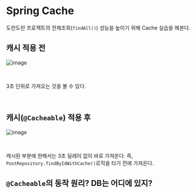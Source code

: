 # Spring Cache

도란도란 프로젝트의 전체조회(`findAll()`) 성능을 높이기 위해 Cache 실습을 해본다.

## 캐시 적용 전
![image](https://user-images.githubusercontent.com/19922698/96353048-88a4ae00-1103-11eb-9965-bf1b46174d51.png)

<br/>

3초 단위로 가져오는 것을 볼 수 있다. 

<br/>

## 캐시(`@Cacheable`) 적용 후
![image](https://user-images.githubusercontent.com/19922698/96353173-b3dbcd00-1104-11eb-9ccc-7f089ea38f8c.png)

<br/>

캐시된 부분에 한해서는 3초 딜레이 없이 바로 가져온다.
즉, `PostRepository.findByIdWithCache()`로직을 타기 전에 가져온다.

## `@Cacheable`의 동작 원리? DB는 어디에 있지?
